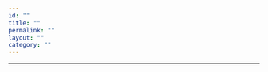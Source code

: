 ```yaml
---
id: ""
title: ""
permalink: ""
layout: ""
category: ""
---
```

> 
> 
> 

****

```javascript

```

## 





```js

```



> 
> 
> 
> 
>